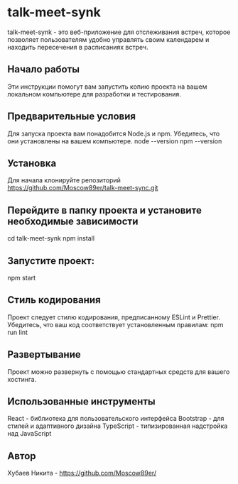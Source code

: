 # talk-meet-synk

talk-meet-synk - это веб-приложение для отслеживания встреч, которое позволяет пользователям удобно управлять своим календарем и находить пересечения в расписаниях встреч.

## Начало работы
Эти инструкции помогут вам запустить копию проекта на вашем локальном компьютере для разработки и тестирования.

## Предварительные условия
Для запуска проекта вам понадобится Node.js и npm. Убедитесь, что они установлены на вашем компьютере.
node --version
npm --version

## Установка
Для начала клонируйте репозиторий
https://github.com/Moscow89er/talk-meet-sync.git

## Перейдите в папку проекта и установите необходимые зависимости
cd talk-meet-synk
npm install

## Запустите проект:
npm start

## Стиль кодирования
Проект следует стилю кодирования, предписанному ESLint и Prettier. Убедитесь, что ваш код соответствует установленным правилам:
npm run lint

## Развертывание
Проект можно развернуть с помощью стандартных средств для вашего хостинга.

## Использованные инструменты
React - библиотека для пользовательского интерфейса
Bootstrap - для стилей и адаптивного дизайна
TypeScript - типизированная надстройка над JavaScript

## Автор
Хубаев Никита - https://github.com/Moscow89er/